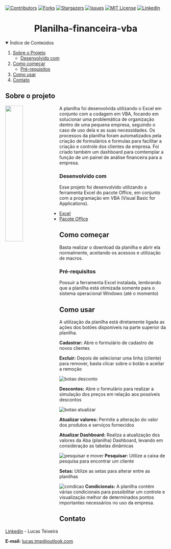[![Contributors][contributors-shield]][contributors-url]
[![Forks][forks-shield]][forks-url]
[![Stargazers][stars-shield]][stars-url]
[![Issues][issues-shield]][issues-url]
[![MIT License][license-shield]][license-url]
[![LinkedIn][linkedin-shield]][linkedin-url]

<!-- Titulo -->
  <h1 align="center">Planilha-financeira-vba</h1>

<!-- TABLE OF CONTENTS -->
<details open="open">
  <summary>Índice de Conteúdos</summary>
  <ol>
    <li>
      <a href="#Sobre-o-projeto">Sobre o Projeto</a>
      <ul>
        <li><a href="#Desenvolvido-com">Desenvolvido com</a></li>
      </ul>
    </li>
    <li>
      <a href="#Como-começar">Como começar</a>
      <ul>
        <li><a href="#Pré-requisitos ">Pré-requisitos </a></li>
      </ul>
    </li>
    <li><a href="#Como-usar">Como usar</a></li>
    <li><a href="#Contato">Contato</a></li>
  </ol>
</details>


<!-- ABOUT THE PROJECT -->
## Sobre o projeto


  
<img align="left" width="33%" src="https://i.ibb.co/gFDn4jj/1.jpg"> 

A planilha foi desenvolvida utilizando o Excel em conjunto com a codagem em VBA, focando em solucionar uma problemática de organização dentro de uma pequena empresa, seguindo o caso de uso dela e as suas necessidades. Os processos da planilha foram automatizados pela criação de formulários e formulas para facilitar a criação e controle dos clientes da empresa. Foi criado também um dashboard para comtemplar a função de um painel de análise financeira para a empresa.

### Desenvolvido com

Esse projeto foi desenvolvido utilizando a ferramenta Excel do pacote Office, em conjunto com a programação em VBA (Visual Basic for Applications).

* [Excel](https://www.microsoft.com/pt-br/microsoft-365/excel)
* [Pacote Office](https://www.microsoft.com/pt-br/microsoft-365/business/compare-all-microsoft-365-business-products-b?&ef_id=EAIaIQobChMIw83Cx5HK8AIVwoORCh0CWwJ3EAAYASAAEgLcufD_BwE:G:s&OCID=AID2100139_SEM_EAIaIQobChMIw83Cx5HK8AIVwoORCh0CWwJ3EAAYASAAEgLcufD_BwE:G:s&lnkd=Google_O365SMB_Brand&gclid=EAIaIQobChMIw83Cx5HK8AIVwoORCh0CWwJ3EAAYASAAEgLcufD_BwE)

<!-- GETTING STARTED -->
## Como começar

Basta realizar o download da planilha e abrir ela normalmente, aceitando os acessos e utilização de macros.

### Pré-requisitos

Possuir a ferramenta Excel instalada, lembrando que a planilha está otimizada somente para o sistema operacional Windows (até o momento)


<!-- USAGE EXAMPLES -->
## Como usar

A utilização da planilha está diretamente ligada as ações dos botões disponíveis na parte superior da planilha.

<b>Cadastrar:</b> Abre o formulário de cadastro de novos clientes

<b>Excluir:</b> Depois de selecionar uma linha (cliente) para remover, basta clicar sobre o botão e aceitar a remoção

![botao desconto][product-screenshot-desconto]

<b>Descontos:</b> Abre o formulário para realizar a simulação dos preços em relação aos possíveis descontos

![botao atualizar][product-screenshot-atualizar]

<b>Atualizar valores:</b> Permite a alteração do valor dos produtos e serviços fornecidos

<b>Atualizar Dashboard:</b> Realiza a atualização dos valores da Aba (planilha) Dashboard, levando em consideração as tabelas dinâmicas

![pesquisar e mover][product-screenshot-pesquisa]
<b>Pesquisar:</b> Utilize a caixa de pesquisa para encontrar um cliente

<b>Setas:</b> Utilize as setas para alterar entre as planilhas

![condicao][product-screenshot-condicional]
<b>Condicionais:</b> A planilha contém várias condicionais para possibilitar um controle e visualização melhor de determinados pontos importantes necessários no uso da empresa.

<!-- CONTACT -->
## Contato

[Linkedin](https://www.linkedin.com/in/lucastmp/) - Lucas Teixeira

<b>E-mail:</b> lucas.tmp@outlook.com


<!-- https://www.markdownguide.org/basic-syntax/#reference-style-links -->
<!-- MARKDOWN LINKS -->
[contributors-shield]: https://img.shields.io/github/contributors/LucasTMP/Planilha-financeira-vba.svg?style=for-the-badge
[contributors-url]: https://github.com/LucasTMP/Planilha-financeira-vba/graphs/contributors
[forks-shield]: https://img.shields.io/github/forks/LucasTMP/Planilha-financeira-vba.svg?style=for-the-badge
[forks-url]: https://github.com/LucasTMP/Planilha-financeira-vba/network/members
[stars-shield]: https://img.shields.io/github/stars/LucasTMP/Planilha-financeira-vba.svg?style=for-the-badge
[stars-url]: https://github.com/LucasTMP/Planilha-financeira-vba/stargazers
[issues-shield]: https://img.shields.io/github/issues/LucasTMP/Planilha-financeira-vba.svg?style=for-the-badge
[issues-url]: https://github.com/LucasTMP/Planilha-financeira-vba/issues
[license-shield]: https://img.shields.io/github/license/LucasTMP/Planilha-financeira-vba.svg?style=for-the-badge
[license-url]: https://github.com/LucasTMP/Planilha-financeira-vba/blob/master/LICENSE.txt
[linkedin-shield]: https://img.shields.io/badge/-LinkedIn-black.svg?style=for-the-badge&logo=linkedin&colorB=555
[linkedin-url]: https://www.linkedin.com/in/lucastmp/
<!-- MARKDOWN IMAGES -->
[product-screenshot]: https://i.ibb.co/gFDn4jj/1.jpg
[product-screenshot-desconto]: https://i.ibb.co/Cw59LSg/2.jpg
[product-screenshot-atualizar]: https://i.ibb.co/dJvdgGF/3.jpg
[product-screenshot-pesquisa]: https://i.ibb.co/q7nXxNg/4.jpg
[product-screenshot-condicional]: https://i.ibb.co/TKhQ1Qr/5.jpg
